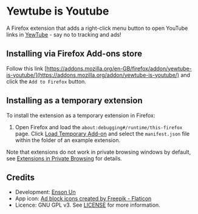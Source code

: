#  Yewtube is Youtube
A Firefox extension that adds a right-click menu button to open YouTube links in [YewTube](https://yewtu.be) - say no to tracking and ads!



## Installing via Firefox Add-ons store

Follow this link [https://addons.mozilla.org/en-GB/firefox/addon/yewtube-is-youtube/](https://addons.mozilla.org/addon/yewtube-is-youtube/) and click the `Add to Firefox` button.



## Installing as a temporary extension

To install the extension as a temporary extension in Firefox:

1. Open Firefox and load the `about:debugging#/runtime/this-firefox` page. Click [Load Temporary Add-on](https://developer.mozilla.org/en-US/Add-ons/WebExtensions/Temporary_Installation_in_Firefox) and select the `manifest.json` file within the folder of an example extension. 

Note that extensions do not work in private browsing windows by default, see [Extensions in Private Browsing](https://support.mozilla.org/en-US/kb/extensions-private-browsing#w_enabling-or-disabling-extensions-in-private-windows) for details.



## Credits
- Development: [Enson Un](https://github.com/ensonun)
- App icon: <a href="https://www.flaticon.com/free-icons/ad-block" title="ad block icons">Ad block icons created by Freepik - Flaticon</a>
- Licence: GNU GPL v3. See [LICENSE](LICENSE) for more information.
